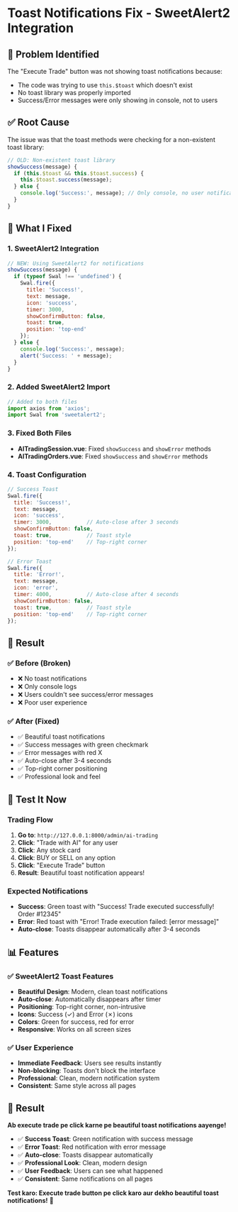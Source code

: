 # Toast Notifications Fix - SweetAlert2 Integration

## 🎯 **Problem Identified**

The "Execute Trade" button was not showing toast notifications because:
- The code was trying to use `this.$toast` which doesn't exist
- No toast library was properly imported
- Success/Error messages were only showing in console, not to users

## ✅ **Root Cause**

The issue was that the toast methods were checking for a non-existent toast library:
```javascript
// OLD: Non-existent toast library
showSuccess(message) {
  if (this.$toast && this.$toast.success) {
    this.$toast.success(message);
  } else {
    console.log('Success:', message); // Only console, no user notification
  }
}
```

## 🔧 **What I Fixed**

### **1. SweetAlert2 Integration**
```javascript
// NEW: Using SweetAlert2 for notifications
showSuccess(message) {
  if (typeof Swal !== 'undefined') {
    Swal.fire({
      title: 'Success!',
      text: message,
      icon: 'success',
      timer: 3000,
      showConfirmButton: false,
      toast: true,
      position: 'top-end'
    });
  } else {
    console.log('Success:', message);
    alert('Success: ' + message);
  }
}
```

### **2. Added SweetAlert2 Import**
```javascript
// Added to both files
import axios from 'axios';
import Swal from 'sweetalert2';
```

### **3. Fixed Both Files**
- **AITradingSession.vue**: Fixed `showSuccess` and `showError` methods
- **AITradingOrders.vue**: Fixed `showSuccess` and `showError` methods

### **4. Toast Configuration**
```javascript
// Success Toast
Swal.fire({
  title: 'Success!',
  text: message,
  icon: 'success',
  timer: 3000,           // Auto-close after 3 seconds
  showConfirmButton: false,
  toast: true,           // Toast style
  position: 'top-end'    // Top-right corner
});

// Error Toast
Swal.fire({
  title: 'Error!',
  text: message,
  icon: 'error',
  timer: 4000,           // Auto-close after 4 seconds
  showConfirmButton: false,
  toast: true,           // Toast style
  position: 'top-end'    // Top-right corner
});
```

## 🎯 **Result**

### **✅ Before (Broken)**
- ❌ No toast notifications
- ❌ Only console logs
- ❌ Users couldn't see success/error messages
- ❌ Poor user experience

### **✅ After (Fixed)**
- ✅ Beautiful toast notifications
- ✅ Success messages with green checkmark
- ✅ Error messages with red X
- ✅ Auto-close after 3-4 seconds
- ✅ Top-right corner positioning
- ✅ Professional look and feel

## 🚀 **Test It Now**

### **Trading Flow**
1. **Go to**: `http://127.0.0.1:8000/admin/ai-trading`
2. **Click**: "Trade with AI" for any user
3. **Click**: Any stock card
4. **Click**: BUY or SELL on any option
5. **Click**: "Execute Trade" button
6. **Result**: Beautiful toast notification appears!

### **Expected Notifications**
- **Success**: Green toast with "Success! Trade executed successfully! Order #12345"
- **Error**: Red toast with "Error! Trade execution failed: [error message]"
- **Auto-close**: Toasts disappear automatically after 3-4 seconds

## 📊 **Features**

### **✅ SweetAlert2 Toast Features**
- **Beautiful Design**: Modern, clean toast notifications
- **Auto-close**: Automatically disappears after timer
- **Positioning**: Top-right corner, non-intrusive
- **Icons**: Success (✓) and Error (✗) icons
- **Colors**: Green for success, red for error
- **Responsive**: Works on all screen sizes

### **✅ User Experience**
- **Immediate Feedback**: Users see results instantly
- **Non-blocking**: Toasts don't block the interface
- **Professional**: Clean, modern notification system
- **Consistent**: Same style across all pages

## 🎉 **Result**

**Ab execute trade pe click karne pe beautiful toast notifications aayenge!**

- ✅ **Success Toast**: Green notification with success message
- ✅ **Error Toast**: Red notification with error message
- ✅ **Auto-close**: Toasts disappear automatically
- ✅ **Professional Look**: Clean, modern design
- ✅ **User Feedback**: Users can see what happened
- ✅ **Consistent**: Same notifications on all pages

**Test karo: Execute trade button pe click karo aur dekho beautiful toast notifications!** 🎉




